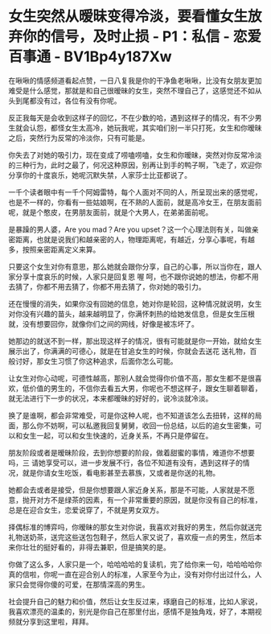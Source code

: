 # 女生突然从暧昧变得冷淡，要看懂女生放弃你的信号，及时止损 - P1：私信 - 恋爱百事通 - BV1Bp4y187Xw

在啾啾的情感频道看起点赞，一日八复我是你的干净鱼老啾啾，比没有女朋友更加难受是什么感觉，那就是和自己很暧昧的女生，突然不理自己了，这感觉还不如从头到尾都没有过，各位有没有你呢。

反正我每天是会收到这样子的回忆，不在少数的哈，遇到这样子的情况，有不少男生就会认怨，都怪女生太高冷，她玩我呢，其实咱们别一半只打死，女生和你暧昧之后，突然行为反常的冷淡你，只有可能是。

你失去了对她的吸引力，现在变成了唠嗑唠嗑，女生和你暧昧，突然对你反常冷淡的三种行为，此时之最了，何况这种原因，别再让到手的鸭子啊，飞走了，欢迎你分享你的十度哀乐，她呢沉默失禁，人家莎士比亚都说了。

一千个读者眼中有一千个阿姆雷特，每个人面对不同的人，所呈现出来的感觉呢，也是不一样的，你看有一些姑娘啊，在不熟的人面前，就是高冷女王，在朋友面前呢，就是个憨皮，在男朋友面前，就是个大男人，在弟弟面前呢。

是暴躁的男人婆，Are you mad？Are you upset？这一个心理法则有关，叫做亲密距离，也就是说我们和越亲密的人，物理距离呢，有越近，分享心事呢，有越多，按照亲密距离定义来算。

只要这个女生对你有意思，那么她就会跟你分享，自己的心事，所以当你在，跟人家分享十度哀乐的时候，人家只是回复恩 喔 呵，也不跟你说她的想法，你都不用去猜了，你都不用去猜了，你都不用去猜了，你对她的吸引力。

还在慢慢的消失，如果你没有回她的信息，她对你是轮回，这种情况就说明，女生对你没有兴趣的苗头，越来越明显了，你满怀刺热的给她发信息，但是女生压根就，没有想要回你，就像你们之间的网线，好像是被冻坏了。

她那边的就送不到一样，那出现这样子的情况，很有可能就是你一开始，就给女生展示出了，你满满的可德心，就是在甘追女生的时候，你就会去送花 送礼物，百般讨好，那女生习惯了你这种追求，后面你怎么可能。

让女生对你心动呢，可德性越高，那别人就会觉得你价值不高，那女生都不是很喜欢，低价值的男生的，不信你去看五大男，你呢也不想这样子，跟女生聊着聊着，就无法进行下一步的状况，本来都暧昧的好好的，说冷淡就冷淡。

换了是谁啊，都会非常难受，可是你这种人呢，也不知道该怎么去扭转，这样的局面，那么你不妨啊，可以私邀我回复舅舅，收回一份总结，以后的追女生密集，可以和女生一起，可以和女生快速的，近身关系，不再只是停留在。

朋友阶段或者是暧昧阶段，去到你想要的阶段，做着甜蜜的事情，难道你不想要吗，三 请她享受可以，进一步发展不行，各位不知道有没有，遇到这样子的情况，就是你请女生吃饭，看电影甚至去慕族，又或者是你送的礼物。

她都会去或者是接受，但是你想要跟人家近身关系，那是不可能，人家就是不愿意，抛开对方不是绿茶的因素，有一个非常重要的原因，就是你没有自己的标准，总是在迎合女生，恋爱说穿了，不就是男女双方。

择偶标准的博弈吗，你暧昧的那女生对你说，我喜欢对我好的男生，然后你就送完礼物送奶茶，送完这些送包包鞋子，然后人家又说了，喜欢瘦一点的男生，然后本来你壮壮的挺好看的，非得去兼职，但是搞笑的是。

你做了这么多，人家只是一个，哈哈哈哈的复读机，完了给你来一句，哈哈哈哈你真的信啦，你呢一直在迎合别人的标准，人家至今为止，没有对你付出过什么，人家只会觉得你傻的可爱，在那情深高的男生。

社会提升自己的魅力和价值，然后让女生反过来，琢磨自己的标准，比如人家说，我喜欢漂亮的温柔的，别光是你自己在那里付出，感情不是独角戏，好了，本期视频就分享到这里啦，拜拜。

